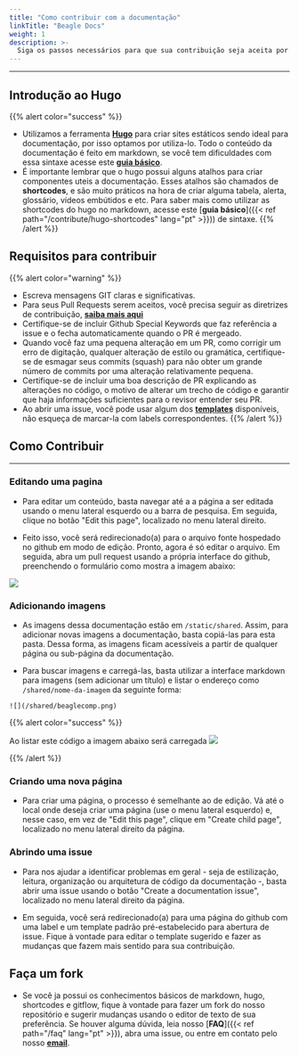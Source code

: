 ```yaml
---
title: "Como contribuir com a documentação"
linkTitle: "Beagle Docs"
weight: 1
description: >-
  Siga os passos necessários para que sua contribuição seja aceita por nosso time.
---
```


---

## Introdução ao Hugo

{{% alert color="success" %}}

- Utilizamos a ferramenta [**Hugo**](https://gohugo.io/documentation/) para criar sites estáticos sendo ideal para documentação, por isso optamos por utiliza-lo. Todo o conteúdo da documentação é feito em markdown, se você tem dificuldades com essa sintaxe acesse este [**guia básico**](https://www.markdownguide.org/basic-syntax/).
- É importante lembrar que o hugo possui alguns atalhos para criar componentes uteis a documentação. Esses atalhos são chamados de **shortcodes**, e são muito práticos na hora de criar alguma tabela, alerta, glossário, vídeos embútidos e etc. Para saber mais como utilizar as shortcodes do hugo no markdown, acesse este [**guia básico**]({{< ref path="/contribute/hugo-shortcodes" lang="pt" >}})) de sintaxe.
  {{% /alert %}}

## Requisitos para contribuir

{{% alert color="warning" %}}

- Escreva mensagens GIT claras e significativas.
- Para seus Pull Requests serem aceitos, você precisa seguir as diretrizes de contribuição, [**saiba mais aqui**](https://github.com/ZupIT/beagle/blob/master/CONTRIBUTING.md)
- Certifique-se de incluir Github Special Keywords que faz referência a issue e o fecha automaticamente quando o PR é mergeado.
- Quando você faz uma pequena alteração em um PR, como corrigir um erro de digitação, qualquer alteração de estilo ou gramática, certifique-se de esmagar seus commits (squash) para não obter um grande número de commits por uma alteração relativamente pequena.
- Certifique-se de incluir uma boa descrição de PR explicando as alterações no código, o motivo de alterar um trecho de código e garantir que haja informações suficientes para o revisor entender seu PR.
- Ao abrir uma issue, você pode usar algum dos [**templates**](https://github.com/ZupIT/docs-beagle/issues/new/choose) disponíveis, não esqueça de marcar-la com labels correspondentes.
  {{% /alert %}}

## Como Contribuir
---
### **Editando uma pagina**

- Para editar um conteúdo, basta navegar até a a página a ser editada usando o menu lateral esquerdo ou a barra de pesquisa. Em seguida, clique no botão "Edit this page", localizado no menu lateral direito.

- Feito isso, você será redirecionado(a) para o arquivo fonte hospedado no github em modo de edição. Pronto, agora é só editar o arquivo. Em seguida, abra um pull request usando a própria interface do github, preenchendo o formulário como mostra a imagem abaixo:

![](/shared/contribute-pull-request.jpg)

### **Adicionando imagens**

- As imagens dessa documentação estão em `/static/shared`. Assim, para adicionar novas imagens a documentação, basta copiá-las para esta pasta. Dessa forma, as imagens ficam acessíveis a partir de qualquer página ou sub-página da documentação.

- Para buscar imagens e carregá-las, basta utilizar a interface markdown para imagens (sem adicionar um título) e listar o endereço como `/shared/nome-da-imagem` da seguinte forma:

```
![](/shared/beaglecomp.png)
```

{{% alert color="success" %}}

Ao listar este código a imagem abaixo será carregada
![](/shared/beaglecomp.png)

 {{% /alert %}}
### **Criando uma nova página**

- Para criar uma página, o processo é semelhante ao de edição. Vá até o local onde deseja criar uma página (use o menu lateral esquerdo) e, nesse caso, em vez de "Edit this page", clique em "Create child page", localizado no menu lateral direito da página.

### **Abrindo uma issue**

- Para nos ajudar a identificar problemas em geral - seja de estilização, leitura, organização ou arquitetura de código da documentação -, basta abrir uma issue usando o botão "Create a documentation issue", localizado no menu lateral direito da página.

- Em seguida, você será redirecionado(a) para uma página do github com uma label e um template padrão pré-estabelecido para abertura de issue. Fique à vontade para editar o template sugerido e fazer as mudanças que fazem mais sentido para sua contribuição.

## Faça um fork

- Se você ja possui os conhecimentos básicos de markdown, hugo, shortcodes e gitflow, fique à vontade para fazer um fork do nosso repositório e sugerir mudanças usando o editor de texto de sua preferência. Se houver alguma dúvida, leia nosso [**FAQ**]({{< ref path="/faq" lang="pt" >}}), abra uma issue, ou entre em contato pelo nosso [**email**](mailto:beagle@zup.com.br).
